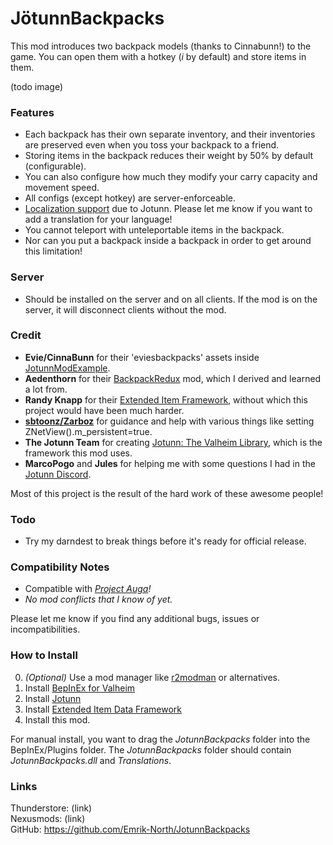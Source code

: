 # JötunnBackpacks

This mod introduces two backpack models (thanks to Cinnabunn!) to the game. You can open them with a hotkey (_i_ by default) and store items in them.

(todo image)

### Features
* Each backpack has their own separate inventory, and their inventories are preserved even when you toss your backpack to a friend.
* Storing items in the backpack reduces their weight by 50% by default (configurable).
* You can also configure how much they modify your carry capacity and movement speed.
* All configs (except hotkey) are server-enforceable.
* [Localization support](https://valheim-modding.github.io/Jotunn/tutorials/localization.html#example-json-file) due to Jotunn. Please let me know if you want to add a translation for your language!
* You cannot teleport with unteleportable items in the backpack.
* Nor can you put a backpack inside a backpack in order to get around this limitation!

### Server
* Should be installed on the server and on all clients. If the mod is on the server, it will disconnect clients without the mod.

### Credit
 * **Evie/CinnaBunn** for their 'eviesbackpacks' assets inside [JotunnModExample](https://github.com/Valheim-Modding/JotunnModExample/tree/master/JotunnModExample/AssetsEmbedded).
 * **Aedenthorn** for their [BackpackRedux](https://www.nexusmods.com/valheim/mods/1333) mod, which I derived and learned a lot from.
 * **Randy Knapp** for their [Extended Item Framework](https://github.com/RandyKnapp/ValheimMods/tree/main/ExtendedItemDataFramework), without which this project would have been much harder.
 * **[sbtoonz/Zarboz](https://github.com/VMP-Valheim/Back_packs)** for guidance and help with various things like setting ZNetView().m_persistent=true.
 * **The Jotunn Team** for creating [Jotunn: The Valheim Library](https://valheim-modding.github.io/Jotunn/index.html), which is the framework this mod uses.
 * **MarcoPogo** and **Jules** for helping me with some questions I had in the [Jotunn Discord](https://discord.gg/DdUt6g7gyA).

Most of this project is the result of the hard work of these awesome people!

### Todo
 * Try my darndest to break things before it's ready for official release.

### Compatibility Notes
 * Compatible with _[Project Auga](https://projectauga.com/)!_
 * _No mod conflicts that I know of yet._

Please let me know if you find any additional bugs, issues or incompatibilities.

### How to Install
0. _(Optional)_ Use a mod manager like [r2modman](https://valheim.thunderstore.io/package/ebkr/r2modman/) or alternatives.
1. Install [BepInEx for Valheim](https://valheim.thunderstore.io/package/denikson/BepInExPack_Valheim/)
2. Install [Jotunn](https://valheim.thunderstore.io/package/ValheimModding/Jotunn/)
3. Install [Extended Item Data Framework](https://valheim.thunderstore.io/package/RandyKnapp/ExtendedItemDataFramework/)
4. Install this mod.

For manual install, you want to drag the _JotunnBackpacks_ folder into the BepInEx/Plugins folder. The _JotunnBackpacks_ folder should contain _JotunnBackpacks.dll_ and _Translations_.

### Links
Thunderstore: (link)  
Nexusmods: (link)  
GitHub: https://github.com/Emrik-North/JotunnBackpacks  
